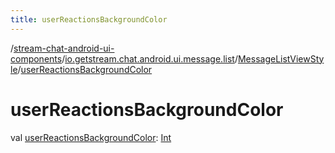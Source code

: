 ```yaml
---
title: userReactionsBackgroundColor
---
```

/[stream-chat-android-ui-components](../../index.md)/[io.getstream.chat.android.ui.message.list](../index.md)/[MessageListViewStyle](index.md)/[userReactionsBackgroundColor](userReactionsBackgroundColor.md)  
  
  
  
# userReactionsBackgroundColor  
val [userReactionsBackgroundColor](userReactionsBackgroundColor.md): [Int](https://kotlinlang.org/api/latest/jvm/stdlib/kotlin/-int/index.html)
